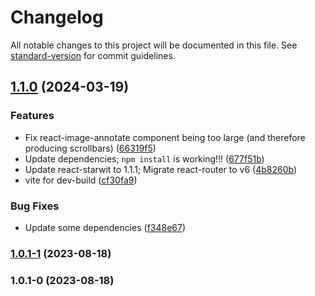 # Changelog

All notable changes to this project will be documented in this file. See [standard-version](https://github.com/conventional-changelog/standard-version) for commit guidelines.

## [1.1.0](https://github.com/starwit/SmartParkingConfig/compare/v1.0.1-1...v1.1.0) (2024-03-19)


### Features

* Fix react-image-annotate component being too large (and therefore producing scrollbars) ([66319f5](https://github.com/starwit/SmartParkingConfig/commit/66319f5f634d9867f55e1359e241eab39791f921))
* Update dependencies; `npm install` is working!!! ([677f51b](https://github.com/starwit/SmartParkingConfig/commit/677f51be886c121cbddabc802de10034e3000439))
* Update react-starwit to 1.1.1; Migrate react-router to v6 ([4b8260b](https://github.com/starwit/SmartParkingConfig/commit/4b8260bd475ae162d36758964468e61a3e8cba5f))
* vite for dev-build ([cf30fa9](https://github.com/starwit/SmartParkingConfig/commit/cf30fa9497a2daac2d8b5726e97801f24979a8e8))


### Bug Fixes

* Update some dependencies ([f348e67](https://github.com/starwit/SmartParkingConfig/commit/f348e67efee425f5738fe3e7b47358fa0676c99e))

### [1.0.1-1](https://github.com/starwit/SmartParkingConfig/compare/v1.0.1-0...v1.0.1-1) (2023-08-18)

### 1.0.1-0 (2023-08-18)
